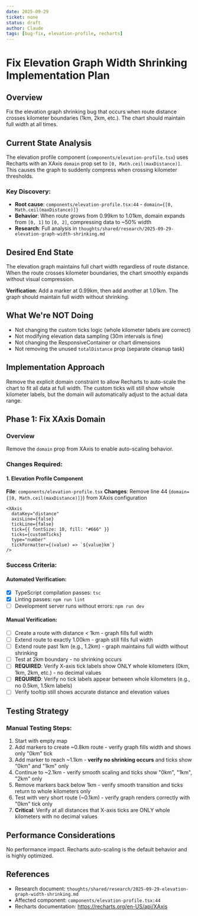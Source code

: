 ```yaml
---
date: 2025-09-29
ticket: none
status: draft
author: Claude
tags: [bug-fix, elevation-profile, recharts]
---
```


# Fix Elevation Graph Width Shrinking Implementation Plan

## Overview

Fix the elevation graph shrinking bug that occurs when route distance crosses kilometer boundaries (1km, 2km, etc.). The chart should maintain full width at all times.

## Current State Analysis

The elevation profile component (`components/elevation-profile.tsx`) uses Recharts with an XAxis `domain` prop set to `[0, Math.ceil(maxDistance)]`. This causes the graph to suddenly compress when crossing kilometer thresholds.

### Key Discovery:
- **Root cause**: `components/elevation-profile.tsx:44` - `domain={[0, Math.ceil(maxDistance)]}`
- **Behavior**: When route grows from 0.99km to 1.01km, domain expands from `[0, 1]` to `[0, 2]`, compressing data to ~50% width
- **Research**: Full analysis in `thoughts/shared/research/2025-09-29-elevation-graph-width-shrinking.md`

## Desired End State

The elevation graph maintains full chart width regardless of route distance. When the route crosses kilometer boundaries, the chart smoothly expands without visual compression.

**Verification**: Add a marker at 0.99km, then add another at 1.01km. The graph should maintain full width without shrinking.

## What We're NOT Doing

- Not changing the custom ticks logic (whole kilometer labels are correct)
- Not modifying elevation data sampling (30m intervals is fine)
- Not changing the ResponsiveContainer or chart dimensions
- Not removing the unused `totalDistance` prop (separate cleanup task)

## Implementation Approach

Remove the explicit domain constraint to allow Recharts to auto-scale the chart to fit all data at full width. The custom ticks will still show whole kilometer labels, but the domain will automatically adjust to the actual data range.

## Phase 1: Fix XAxis Domain

### Overview
Remove the `domain` prop from XAxis to enable auto-scaling behavior.

### Changes Required:

#### 1. Elevation Profile Component
**File**: `components/elevation-profile.tsx`
**Changes**: Remove line 44 (`domain={[0, Math.ceil(maxDistance)]}`) from XAxis configuration

```tsx
<XAxis
  dataKey="distance"
  axisLine={false}
  tickLine={false}
  tick={{ fontSize: 10, fill: "#666" }}
  ticks={customTicks}
  type="number"
  tickFormatter={(value) => `${value}km`}
/>
```

### Success Criteria:

#### Automated Verification:
- [x] TypeScript compilation passes: `tsc`
- [x] Linting passes: `npm run lint`
- [ ] Development server runs without errors: `npm run dev`

#### Manual Verification:
- [ ] Create a route with distance < 1km - graph fills full width
- [ ] Extend route to exactly 1.00km - graph still fills full width
- [ ] Extend route past 1km (e.g., 1.2km) - graph maintains full width without shrinking
- [ ] Test at 2km boundary - no shrinking occurs
- [ ] **REQUIRED**: Verify X-axis tick labels show ONLY whole kilometers (0km, 1km, 2km, etc.) - no decimal values
- [ ] **REQUIRED**: Verify no tick labels appear between whole kilometers (e.g., no 0.5km, 1.5km labels)
- [ ] Verify tooltip still shows accurate distance and elevation values

## Testing Strategy

### Manual Testing Steps:
1. Start with empty map
2. Add markers to create ~0.8km route - verify graph fills width and shows only "0km" tick
3. Add marker to reach ~1.1km - **verify no shrinking occurs** and ticks show "0km" and "1km" only
4. Continue to ~2.1km - verify smooth scaling and ticks show "0km", "1km", "2km" only
5. Remove markers back below 1km - verify smooth transition and ticks return to whole kilometers only
6. Test with very short route (~0.1km) - verify graph renders correctly with "0km" tick only
7. **Critical**: Verify at all distances that X-axis ticks are ONLY whole kilometers with no decimal values

## Performance Considerations

No performance impact. Recharts auto-scaling is the default behavior and is highly optimized.

## References

- Research document: `thoughts/shared/research/2025-09-29-elevation-graph-width-shrinking.md`
- Affected component: `components/elevation-profile.tsx:44`
- Recharts documentation: https://recharts.org/en-US/api/XAxis